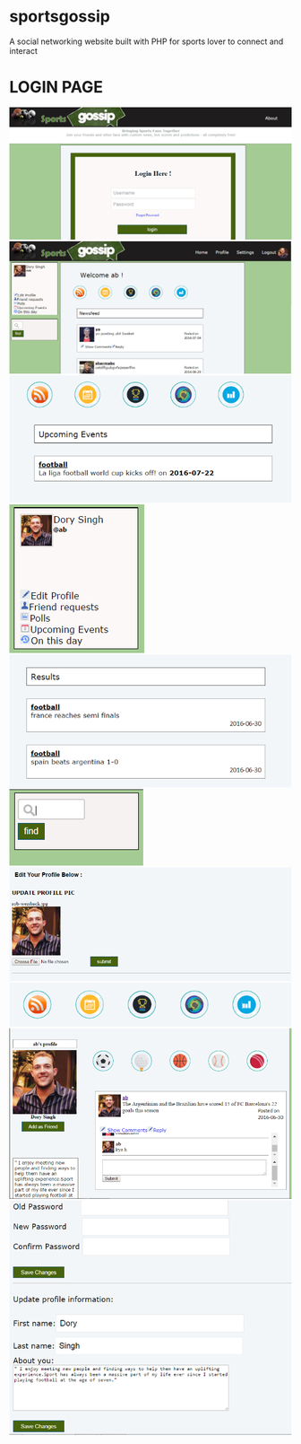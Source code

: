 # sportsgossip
A social networking website built with PHP for sports lover to connect and interact 
<h1> LOGIN PAGE</h1>
<img src="https://raw.githubusercontent.com/paras11/sportsgossip/master/login.PNG"/>

<img src="https://raw.githubusercontent.com/paras11/sportsgossip/master/home.PNG"/>
<img src="https://raw.githubusercontent.com/paras11/sportsgossip/master/upcominh.PNG"/>
<img src="https://raw.githubusercontent.com/paras11/sportsgossip/master/side.PNG"/>
<img src="https://raw.githubusercontent.com/paras11/sportsgossip/master/results.PNG"/>
<img src="https://raw.githubusercontent.com/paras11/sportsgossip/master/search.PNG"/>
<img src="https://raw.githubusercontent.com/paras11/sportsgossip/master/picsetting.PNG"/>
<img src="https://raw.githubusercontent.com/paras11/sportsgossip/master/icons.PNG"/>
<img src="https://raw.githubusercontent.com/paras11/sportsgossip/master/features.PNG"/>
<img src="https://raw.githubusercontent.com/paras11/sportsgossip/master/account.PNG"/>

